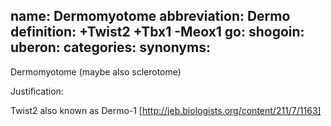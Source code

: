 name: Dermomyotome
abbreviation: Dermo
definition: +Twist2 +Tbx1 -Meox1
go:
shogoin: 
uberon:
categories:
synonyms:
---

Dermomyotome (maybe also sclerotome)

Justification:

Twist2 also known as Dermo-1 [http://jeb.biologists.org/content/211/7/1163]
